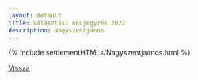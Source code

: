 ```yaml
---
layout: default
title: Választási névjegyzék 2022
description: Nagyszentjános
---
```


{% include settlementHTMLs/Nagyszentjaanos.html %}

[Vissza](./)